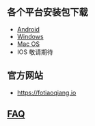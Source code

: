 
## 各个平台安装包下载
- <a href="https://github.com/getfotiaoqiang/download/releases/download/V2.1.6/fotiaoqiang-v2.1.6.apk"> Android </a>
- <a href="https://github.com/getfotiaoqiang/download/releases/download/V2.1.6/fotiaoqiang-2.1.6-Setup.exe"> Windows </a>
- <a href="https://github.com/getfotiaoqiang/download/releases/download/V2.1.6/fotiaoqiang_darwin_amd64_install.dmg"> Mac OS </a>
- IOS 敬请期待
## 官方网站
- https://fotiaoqiang.io
## <a href="https://github.com/getfotiaoqiang/fotiaoqiang/wiki/FAQ">FAQ</a>

